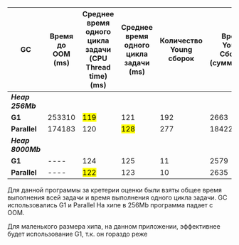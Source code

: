 | **GC**          | **Время до OOM (ms)** | **Среднее время  одного цикла задачи  (CPU Thread time) (ms)** | **Среднее время  одного цикла задачи (ms)** | **Количество Young сборок** | **Время Young Сборок (суммарное)** | **Среднее время на одну Young сборку (ms)** | **Количество Old сборок** | **Время Old Сборок (суммарное) (ms)** | **Среднее время на одну Old сборку (ms)** | **Время выполнения всей программы (ms)** | **Время выполнения всей программы - суммарное время Young и old сборок (ms)** |
|-------------|--------------|-------------------------------------------------------|------------------------------------|-------------------------|--------------------------------|------------------------------------|-----------------------|------------------------------|----------------------------------|---------------------------------|----------------------------------------------------------------------|
| **_Heap 256Mb_**  |              |                                                       |                                    |                         |                                |                                    |                       |                              |                                  |                                 |                                                                      |
| **G1**          | 253310       | <mark>119</mark>                                                 | 121                                | 192                     | 2663                           | 13                                 | 3                     | 147                          | 49                               | <mark>305477</mark>                          | 302666                                                               |
| **Parallel**    | 174183       | 120                                                   | <mark>128</mark>                                | 277                     | 18422                          | 66                                 | 3                     | 409                          | 136                              | 322853                          | 304021                                                               |
| **_Heap 8000Mb_** |              |                                                       |                                    |                         |                                |                                    |                       |                              |                                  |                                 |                                                                      |
| **G1**          | ----         | 124                                                   | 125                                | 11                      | 2579                           | 229                                | 0                     | 0                            | 0                                | 317351                          | 314771                                                               |
| **Parallel**    | ----         | <mark>122</mark>                                                   | 123                                | 10                      | 2635                           | 263                                | 0                     | 0                            | 0                                | <mark>310878</mark>                          | 308242                                                               |


Для данной программы за кретерии оценки были взяты общее время выполнения всей задачи и время выполнения одного цикла задачи.
GC использовались G1 и Parallel
На хипе в 256Mb программа падает с OOM.

Для маленького размера хипа, на данном приложении, эффективнее будет использование G1, т.к. он гораздо реже
